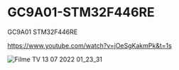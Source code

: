 # GC9A01-STM32F446RE
GC9A01 STM32F446RE

https://www.youtube.com/watch?v=jOeSgKakmPk&t=1s


![Filme   TV 13 07 2022 01_23_31](https://user-images.githubusercontent.com/31142397/196008596-0e77af46-4e4c-41b3-a18c-f2bf49c2a77c.jpg)
